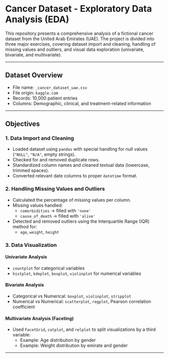 # Cancer Dataset - Exploratory Data Analysis (EDA)

This repository presents a comprehensive analysis of a fictional cancer dataset from the United Arab Emirates (UAE). The project is divided into three major exercises, covering dataset import and cleaning, handling of missing values and outliers, and visual data exploration (univariate, bivariate, and multivariate).

---

## Dataset Overview

- File name: `_cancer_dataset_uae.csv`
- File origin: `kaggle.com`
- Records: 10,000 patient entries
- Columns: Demographic, clinical, and treatment-related information

---

## Objectives

### 1. Data Import and Cleaning
- Loaded dataset using `pandas` with special handling for null values (`"NULL"`, `"N/A"`, empty strings).
- Checked for and removed duplicate rows.
- Standardized column names and cleaned textual data (lowercase, trimmed spaces).
- Converted relevant date columns to proper `datetime` format.

### 2. Handling Missing Values and Outliers
- Calculated the percentage of missing values per column.
- Missing values handled:
  - `comorbidities` → filled with `'none'`
  - `cause_of_death` → filled with `'alive'`
- Detected and removed outliers using the Interquartile Range (IQR) method for:
  - `age`, `weight`, `height`

### 3. Data Visualization
#### Univariate Analysis
- `countplot` for categorical variables
- `histplot`, `kdeplot`, `boxplot`, `violinplot` for numerical variables

#### Bivariate Analysis
- Categorical vs Numerical: `boxplot`, `violinplot`, `stripplot`
- Numerical vs Numerical: `scatterplot`, `regplot`, Pearson correlation coefficient

#### Multivariate Analysis (Faceting)
- Used `FacetGrid`, `catplot`, and `relplot` to split visualizations by a third variable:
  - Example: Age distribution by gender
  - Example: Weight distribution by emirate and gender

---

